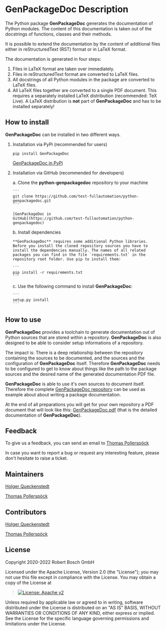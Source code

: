 # GenPackageDoc Description

The Python package **GenPackageDoc** generates the documentation of
Python modules. The content of this documentation is taken out of the
docstrings of functions, classes and their methods.

It is possible to extend the documentation by the content of additional
files either in reStructuredText (RST) format or in LaTeX format.

The documentation is generated in four steps:

1.  Files in LaTeX format are taken over immediately.
2.  Files in reStructuredText format are converted to LaTeX files.
3.  All docstrings of all Python modules in the package are converted to
    LaTeX files.
4.  All LaTeX files together are converted to a single PDF document.
    This requires a separately installed LaTeX distribution
    (recommended: TeX Live). A LaTeX distribution is **not** part of
    **GenPackageDoc** and has to be installed separately!

## How to install

**GenPackageDoc** can be installed in two different ways.

1.  Installation via PyPi (recommended for users)

    ``` 
    pip install GenPackageDoc
    ```

    [GenPackageDoc in PyPi](https://pypi.org/project/GenPackageDoc/)

2.  Installation via GitHub (recommended for developers)

    a.  Clone the **python-genpackagedoc** repository to your machine

        ``` 
        git clone https://github.com/test-fullautomation/python-genpackagedoc.git
        ```

        [GenPackageDoc in
        GitHub](https://github.com/test-fullautomation/python-genpackagedoc)

    b.  Install dependencies

        **GenPackageDoc** requires some additional Python libraries.
        Before you install the cloned repository sources you have to
        install the dependencies manually. The names of all related
        packages you can find in the file `requirements.txt` in the
        repository root folder. Use pip to install them:

        ``` 
        pip install -r requirements.txt
        ```

    c.  Use the following command to install **GenPackageDoc**:

        ``` 
        setup.py install
        ```

## How to use

**GenPackageDoc** provides a toolchain to generate documentation out of
Python sources that are stored within a repository. **GenPackageDoc** is
also designed to be able to consider setup informations of a repository.

The impact is: There is a deep relationship between the repository
containing the sources to be documented, and the sources and the
configuration of **GenPackageDoc** itself. Therefore **GenPackageDoc**
needs to be configured to get to know about things like the path to the
package sources and the desired name of the generated documentation PDF
file.

**GenPackageDoc** is able to use it\'s own sources to document itself.
Therefore the complete [GenPackageDoc
repository](https://github.com/test-fullautomation/python-genpackagedoc)
can be used as example about about writing a package documentation.

At the end of all preparations you will get for your own repository a
PDF document that will look like this:
[GenPackageDoc.pdf](https://github.com/test-fullautomation/python-genpackagedoc/blob/develop/GenPackageDoc/GenPackageDoc.pdf)
(that is the detailed documentation of **GenPackageDoc**).

## Feedback

To give us a feedback, you can send an email to [Thomas
Pollerspöck](mailto:Thomas.Pollerspoeck@de.bosch.com)

In case you want to report a bug or request any interesting feature,
please don\'t hesitate to raise a ticket.

## Maintainers

[Holger Queckenstedt](mailto:Holger.Queckenstedt@de.bosch.com)

[Thomas Pollerspöck](mailto:Thomas.Pollerspoeck@de.bosch.com)

## Contributors

[Holger Queckenstedt](mailto:Holger.Queckenstedt@de.bosch.com)

[Thomas Pollerspöck](mailto:Thomas.Pollerspoeck@de.bosch.com)

## License

Copyright 2020-2022 Robert Bosch GmbH

Licensed under the Apache License, Version 2.0 (the \"License\"); you
may not use this file except in compliance with the License. You may
obtain a copy of the License at

> [![License: Apache
> v2](https://img.shields.io/pypi/l/robotframework.svg)](http://www.apache.org/licenses/LICENSE-2.0.html)

Unless required by applicable law or agreed to in writing, software
distributed under the License is distributed on an \"AS IS\" BASIS,
WITHOUT WARRANTIES OR CONDITIONS OF ANY KIND, either express or implied.
See the License for the specific language governing permissions and
limitations under the License.
